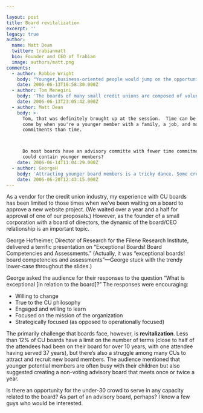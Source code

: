 ```yaml
---

layout: post
title: Board revitalization
excerpt: ''
legacy: true
author:
  name: Matt Dean
  twitter: trabianmatt
  bio: Founder and CEO of Trabian
  image: authors/matt.png
comments:
  - author: Robbie Wright
    body: "Younger,business-oriented people would jump on the opportunity to participate in an advisory board or board of directors.  You right Matt, many boards don't have limits and effectively shoot themselves in the foot by not allow \"fresh blood\" onto the board.  As the credit union average member ages, it will be very important to have some younger faces on the board to ensure things are done to keep and attract a younger member base."
    date: 2006-06-13T16:58:30.000Z
  - author: Tom Menegini
    body: 'The boards of many small credit unions are composed of volunteers. They are mostly uncompensated, but never unappreciated. I served on our CU board for several years by taking "excutive" lunches at my regular job during board meetings. Apparently the people with the most free time to devote to credit unions and other institutions are retirees, who tend to be older. We would love to have younger members in the prime of their careers, but I believe many are reluctant to sacrifice time from thier primary "bill paying" responsibilities. We are open to suggestions.'
    date: 2006-06-13T23:05:42.000Z
  - author: Matt Dean
    body: >-
      Tom, that was definitely brought up at the session.  Time can be tough to
      come by when you're a younger member with a family, a job, and more
      commitments than time.



      Do most boards have an advisory committe with fewer time commitments that
      could contain younger members?
    date: 2006-06-14T11:04:29.000Z
  - author: GeorgeH
    body: 'Attracting younger board members is a tricky dance. Some credit unions have changed bylaws to allow remote access to board meeetings. This allows busy, young professionals the ability to attend meetings in a more convenient manner. Also, how many credit unions proactively target younger board members? In my experience very few...the conventional wisdom is that younger professionals are too busy with work, family, etc. to volunteer. I urge others to challenge conventional wisdom.  '
    date: 2006-06-20T12:43:15.000Z
---
```


<p>As a vendor for the credit union industry, my experience with CU boards has been limited to those times when we&#8217;ve been waiting on a board to approve a new website project.  (We waited over a year and a half for approval of one of our proposals.)  However, as the founder of a small corporation with a board of directors, the dynamic of the board/CEO relationship is an important topic.</p>
<p>George Hofheimer, Director of Research for the Filene Research Institute, delivered a terrific presentation on &#8220;Exceptional Boards!  Board Competencies and Assessments.&#8221;  (Actually, it was &#8220;exceptional boards! board competencies and assessments&#8221;&#8212;George stuck with the trendy lower-case throughout the slides.)</p>
<p>George asked the audience for their responses to the question &#8220;What is exceptional [in relation to the board]?&#8221;  The responses were encouraging:</p>
<ul>
<li>Willing to change</li>
<li>True to the CU philosophy</li>
<li>Engaged and willing to learn</li>
<li>Focused on the mission of the organization</li>
<li>Strategically focused (as opposed to operationally focused)</li>
</ul>
<p>The primarily challenge that boards face, however, is <strong>revitalization</strong>.  Less than 12% of CU boards have a limit on the number of terms (close to half of the attendees had been on their board for over 10 years, with one attendee having served 37 years), but there&#8217;s also a struggle among many CUs to attract and recruit new board members.  The audience mentioned that younger potential members are often busy with their children but also suggested creating a non-voting advisory board that meets once or twice a year.</p>
<p>Is there an opportunity for the under-30 crowd to serve in any capacity related to the board?  As part of an advisory board, perhaps?  I know a few guys who would be interested.</p>
